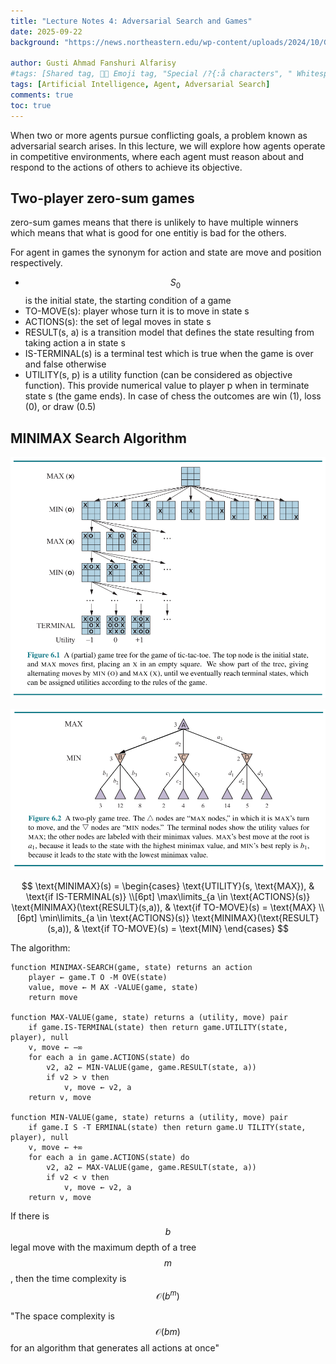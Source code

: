 ```yaml
---
title: "Lecture Notes 4: Adversarial Search and Games"
date: 2025-09-22
background: "https://news.northeastern.edu/wp-content/uploads/2024/10/Game-AI-1400x933-1.jpg"

author: Gusti Ahmad Fanshuri Alfarisy
#tags: [Shared tag, 👩‍🔬 Emoji tag, "Special /?{:å characters", " Whitespace before and after "]
tags: [Artificial Intelligence, Agent, Adversarial Search]
comments: true
toc: true
---
```


When two or more agents pursue conflicting goals, a problem known as adversarial search arises. In this lecture, we will explore how agents operate in competitive environments, where each agent must reason about and respond to the actions of others to achieve its objective.

## Two-player zero-sum games

zero-sum games means that there is unlikely to have multiple winners which means that what is good for one entitiy is bad for the others. 

For agent in games the synonym for action and state are move and position respectively.

* $$S_0$$ is the initial state, the starting condition of a game
* TO-MOVE(s): player whose turn it is to move in state s
* ACTIONS(s): the set of legal moves in state s
* RESULT(s, a) is a transition model that defines the state resulting from taking action a in state s
* IS-TERMINAL(s) is a terminal test which is true when the game is over and false otherwise
* UTILITY(s, p) is a utility function (can be considered as objective function). This provide numerical value to player p when in terminate state s (the game ends). In case of chess the outcomes are win (1), loss (0), or draw (0.5)


## MINIMAX Search Algorithm

![A (partial) game tree for the game of tic-tac-toe](/assets/theme/images/posts/tictactoe_search.png)

![A two-ply game tree](/assets/theme/images/posts/two_ply_tree.png)

$$
\text{MINIMAX}(s) =
\begin{cases}
\text{UTILITY}(s, \text{MAX}), & \text{if IS-TERMINAL(s)} \\[6pt]
\max\limits_{a \in \text{ACTIONS}(s)} \text{MINIMAX}(\text{RESULT}(s,a)), & \text{if TO-MOVE}(s) = \text{MAX} \\[6pt]
\min\limits_{a \in \text{ACTIONS}(s)} \text{MINIMAX}(\text{RESULT}(s,a)), & \text{if TO-MOVE}(s) = \text{MIN}
\end{cases}
$$

The algorithm:

```
function MINIMAX-SEARCH(game, state) returns an action
    player ← game.T O -M OVE(state)
    value, move ← M AX -VALUE(game, state)
    return move

function MAX-VALUE(game, state) returns a (utility, move) pair
    if game.IS-TERMINAL(state) then return game.UTILITY(state, player), null
    v, move ← −∞
    for each a in game.ACTIONS(state) do
        v2, a2 ← MIN-VALUE(game, game.RESULT(state, a))
        if v2 > v then
            v, move ← v2, a
    return v, move

function MIN-VALUE(game, state) returns a (utility, move) pair
    if game.I S -T ERMINAL(state) then return game.U TILITY(state, player), null
    v, move ← +∞
    for each a in game.ACTIONS(state) do
        v2, a2 ← MAX-VALUE(game, game.RESULT(state, a))
        if v2 < v then
            v, move ← v2, a
    return v, move
```

If there is $$b$$ legal move with the maximum depth of a tree $$m$$, then the time complexity is $$\mathcal{O}(b^m)$$

"The space complexity is $$\mathcal{O}(bm)$$ for an algorithm that generates all actions at once"